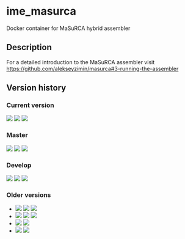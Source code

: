 # ime_masurca
Docker container for MaSuRCA hybrid assembler

## Description

For a detailed introduction to the MaSuRCA assembler visit https://github.com/alekseyzimin/masurca#3-running-the-assembler

## Version history
### Current version
[![](https://images.microbadger.com/badges/version/greatfireball/ime_masurca:3.2.8.svg)](https://microbadger.com/images/greatfireball/ime_masurca:3.2.8 "Get your own version badge on microbadger.com")
[![](https://images.microbadger.com/badges/image/greatfireball/ime_masurca:3.2.8.svg)](https://microbadger.com/images/greatfireball/ime_masurca:3.2.8 "Get your own image badge on microbadger.com")
[![](https://images.microbadger.com/badges/commit/greatfireball/ime_masurca:3.2.8.svg)](https://microbadger.com/images/greatfireball/ime_masurca:3.2.8 "Get your own commit badge on microbadger.com")
### Master
[![](https://images.microbadger.com/badges/version/greatfireball/ime_masurca:master.svg)](https://microbadger.com/images/greatfireball/ime_masurca:master "Get your own version badge on microbadger.com")
[![](https://images.microbadger.com/badges/image/greatfireball/ime_masurca:master.svg)](https://microbadger.com/images/greatfireball/ime_masurca:master "Get your own image badge on microbadger.com")
[![](https://images.microbadger.com/badges/commit/greatfireball/ime_masurca:master.svg)](https://microbadger.com/images/greatfireball/ime_masurca:master "Get your own commit badge on microbadger.com")
### Develop
[![](https://images.microbadger.com/badges/version/greatfireball/ime_masurca:develop.svg)](https://microbadger.com/images/greatfireball/ime_masurca:develop "Get your own version badge on microbadger.com")
[![](https://images.microbadger.com/badges/image/greatfireball/ime_masurca:develop.svg)](https://microbadger.com/images/greatfireball/ime_masurca:develop "Get your own image badge on microbadger.com")
[![](https://images.microbadger.com/badges/commit/greatfireball/ime_masurca:develop.svg)](https://microbadger.com/images/greatfireball/ime_masurca:develop "Get your own commit badge on microbadger.com")
### Older versions
- [![](https://images.microbadger.com/badges/version/greatfireball/ime_masurca:3.2.7.svg)](https://microbadger.com/images/greatfireball/ime_masurca:3.2.7 "Get your own version badge on microbadger.com")
[![](https://images.microbadger.com/badges/image/greatfireball/ime_masurca:3.2.7.svg)](https://microbadger.com/images/greatfireball/ime_masurca:3.2.7 "Get your own image badge on microbadger.com")
[![](https://images.microbadger.com/badges/commit/greatfireball/ime_masurca:3.2.7.svg)](https://microbadger.com/images/greatfireball/ime_masurca:3.2.7 "Get your own commit badge on microbadger.com")
- [![](https://images.microbadger.com/badges/version/greatfireball/ime_masurca:3.2.6.svg)](https://microbadger.com/images/greatfireball/ime_masurca:3.2.6 "Get your own version badge on microbadger.com")
[![](https://images.microbadger.com/badges/image/greatfireball/ime_masurca:3.2.6.svg)](https://microbadger.com/images/greatfireball/ime_masurca:3.2.6 "Get your own image badge on microbadger.com")
[![](https://images.microbadger.com/badges/commit/greatfireball/ime_masurca:3.2.6.svg)](https://microbadger.com/images/greatfireball/ime_masurca:3.2.6 "Get your own commit badge on microbadger.com")
- [![](https://images.microbadger.com/badges/version/greatfireball/ime_masurca:3.2.4.svg)](https://microbadger.com/images/greatfireball/ime_masurca:3.2.4 "Get your own version badge on microbadger.com")
[![](https://images.microbadger.com/badges/image/greatfireball/ime_masurca:3.2.4.svg)](https://microbadger.com/images/greatfireball/ime_masurca:3.2.4 "Get your own image badge on microbadger.com")
- [![](https://images.microbadger.com/badges/version/greatfireball/ime_masurca:3.2.3.svg)](https://microbadger.com/images/greatfireball/ime_masurca:3.2.3 "Get your own version badge on microbadger.com")
[![](https://images.microbadger.com/badges/image/greatfireball/ime_masurca:3.2.3.svg)](https://microbadger.com/images/greatfireball/ime_masurca:3.2.3 "Get your own image badge on microbadger.com")
